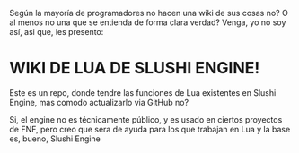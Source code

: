 Según la mayoría de programadores no hacen una wiki de sus cosas no? O al menos no una que se entienda de forma clara verdad? Venga, yo no soy así, asi que, les presento:

# WIKI DE LUA DE SLUSHI ENGINE!
Este es un repo, donde tendre las funciones de Lua existentes en Slushi Engine, mas comodo actualizarlo via GitHub no?

Si, el engine no es técnicamente público, y es usado en ciertos proyectos de FNF, pero creo que sera de ayuda para los que trabajan en Lua y la base es, bueno, Slushi Engine
